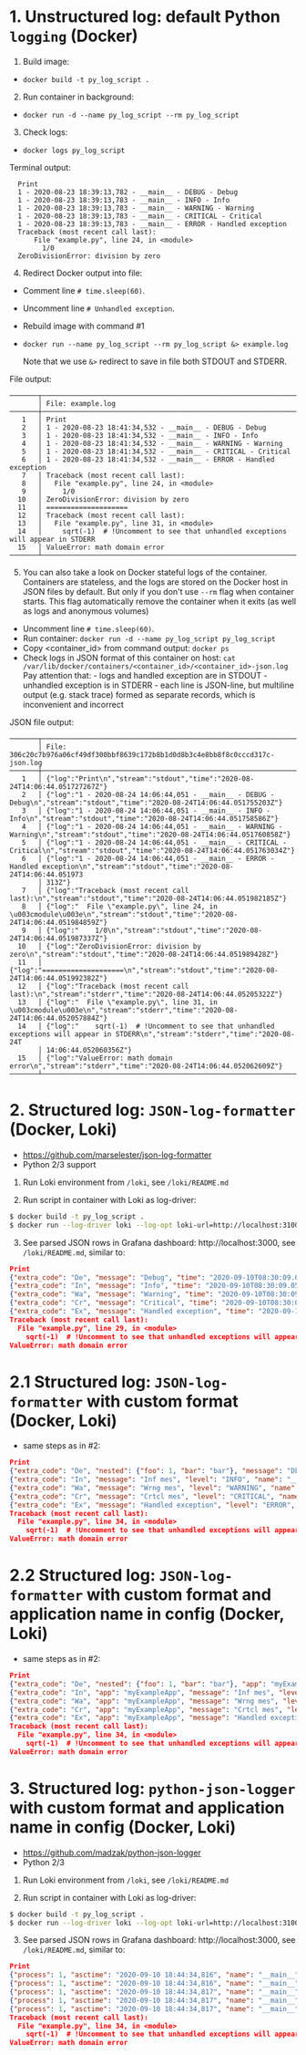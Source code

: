 # 1. Unstructured log: default Python `logging` (Docker)

1. Build image:
  - `docker build -t py_log_script .`

2. Run container in background:
  - `docker run -d --name py_log_script --rm py_log_script`

3. Check logs:
  - `docker logs py_log_script`

Terminal output:

```log
  Print
  1 - 2020-08-23 18:39:13,782 - __main__ - DEBUG - Debug
  1 - 2020-08-23 18:39:13,783 - __main__ - INFO - Info
  1 - 2020-08-23 18:39:13,783 - __main__ - WARNING - Warning
  1 - 2020-08-23 18:39:13,783 - __main__ - CRITICAL - Critical
  1 - 2020-08-23 18:39:13,783 - __main__ - ERROR - Handled exception
  Traceback (most recent call last):
      File "example.py", line 24, in <module>
        1/0
  ZeroDivisionError: division by zero
```


4. Redirect Docker output into file:
  - Comment line `# time.sleep(60)`.
  - Uncomment line `# Unhandled exception`.
  - Rebuild image with command #1
  - `docker run --name py_log_script --rm py_log_script &> example.log`
    
    Note that we use `&>` redirect to save in file both STDOUT and STDERR.

File output:
```log
───────┬─────────────────────────────────────────────────────────────────────────────────────
       │ File: example.log
───────┼─────────────────────────────────────────────────────────────────────────────────────
   1   │ Print
   2   │ 1 - 2020-08-23 18:41:34,532 - __main__ - DEBUG - Debug
   3   │ 1 - 2020-08-23 18:41:34,532 - __main__ - INFO - Info
   4   │ 1 - 2020-08-23 18:41:34,532 - __main__ - WARNING - Warning
   5   │ 1 - 2020-08-23 18:41:34,532 - __main__ - CRITICAL - Critical
   6   │ 1 - 2020-08-23 18:41:34,532 - __main__ - ERROR - Handled exception
   7   │ Traceback (most recent call last):
   8   │   File "example.py", line 24, in <module>
   9   │     1/0
  10   │ ZeroDivisionError: division by zero
  11   │ ====================
  12   │ Traceback (most recent call last):
  13   │   File "example.py", line 31, in <module>
  14   │     sqrt(-1)  # !Uncomment to see that unhandled exceptions will appear in STDERR
  15   │ ValueError: math domain error
───────┴─────────────────────────────────────────────────────────────────────────────────────
```

5. You can also take a look on Docker stateful logs of the container.
Containers are stateless, and the logs are stored on the Docker host in JSON files by default.
But only if you don't use `--rm` flag when container starts.
This flag automatically remove the container when it exits (as well as logs and anonymous volumes)

- Uncomment line `# time.sleep(60)`.
- Run container: `docker run -d --name py_log_script py_log_script`
- Copy <container_id> from command output: `docker ps`
- Check logs in JSON format of this container on host:
  `cat /var/lib/docker/containers/<container_id>/<container_id>-json.log`
  Pay attention that:
      - logs and handled exception are in STDOUT
      - unhandled exception is in STDERR
      - each line is JSON-line, but multiline output (e.g. stack trace) formed as separate records,
        which is inconvenient and incorrect

JSON file output:

```log
───────┬───────────────────────────────────────────────────────────────────────────────────────────────────────────────────────────────────
       │ File: 306c20c7b976a06cf49df300bbf8639c172b8b1d0d8b3c4e8bb8f8c0cccd317c-json.log
───────┼───────────────────────────────────────────────────────────────────────────────────────────────────────────────────────────────────
   1   │ {"log":"Print\n","stream":"stdout","time":"2020-08-24T14:06:44.051727267Z"}
   2   │ {"log":"1 - 2020-08-24 14:06:44,051 - __main__ - DEBUG - Debug\n","stream":"stdout","time":"2020-08-24T14:06:44.051755203Z"}
   3   │ {"log":"1 - 2020-08-24 14:06:44,051 - __main__ - INFO - Info\n","stream":"stdout","time":"2020-08-24T14:06:44.051758586Z"}
   4   │ {"log":"1 - 2020-08-24 14:06:44,051 - __main__ - WARNING - Warning\n","stream":"stdout","time":"2020-08-24T14:06:44.051760858Z"}
   5   │ {"log":"1 - 2020-08-24 14:06:44,051 - __main__ - CRITICAL - Critical\n","stream":"stdout","time":"2020-08-24T14:06:44.051763034Z"}
   6   │ {"log":"1 - 2020-08-24 14:06:44,051 - __main__ - ERROR - Handled exception\n","stream":"stdout","time":"2020-08-24T14:06:44.051973
       │ 313Z"}
   7   │ {"log":"Traceback (most recent call last):\n","stream":"stdout","time":"2020-08-24T14:06:44.051982185Z"}
   8   │ {"log":"  File \"example.py\", line 24, in \u003cmodule\u003e\n","stream":"stdout","time":"2020-08-24T14:06:44.051984859Z"}
   9   │ {"log":"    1/0\n","stream":"stdout","time":"2020-08-24T14:06:44.051987337Z"}
  10   │ {"log":"ZeroDivisionError: division by zero\n","stream":"stdout","time":"2020-08-24T14:06:44.051989428Z"}
  11   │ {"log":"====================\n","stream":"stdout","time":"2020-08-24T14:06:44.051992382Z"}
  12   │ {"log":"Traceback (most recent call last):\n","stream":"stderr","time":"2020-08-24T14:06:44.05205322Z"}
  13   │ {"log":"  File \"example.py\", line 31, in \u003cmodule\u003e\n","stream":"stderr","time":"2020-08-24T14:06:44.052057884Z"}
  14   │ {"log":"    sqrt(-1)  # !Uncomment to see that unhandled exceptions will appear in STDERR\n","stream":"stderr","time":"2020-08-24T
       │ 14:06:44.052060356Z"}
  15   │ {"log":"ValueError: math domain error\n","stream":"stderr","time":"2020-08-24T14:06:44.052062609Z"}
───────┴───────────────────────────────────────────────────────────────────────────────────────────────────────────────────────────────────
```

# 2. Structured log: `JSON-log-formatter` (Docker, Loki)

* https://github.com/marselester/json-log-formatter
* Python 2/3 support

1. Run Loki environment from `/loki`, see `/loki/README.md`

2. Run script in container with Loki as log-driver:

```bash
$ docker build -t py_log_script .
$ docker run --log-driver loki --log-opt loki-url=http://localhost:3100/loki/api/v1/push --name py_log_script --rm py_log_script
```

3. See parsed JSON rows in Grafana dashboard: http://localhost:3000, see `/loki/README.md`, similar to:

```json
Print
{"extra_code": "De", "message": "Debug", "time": "2020-09-10T08:30:09.052853"}
{"extra_code": "In", "message": "Info", "time": "2020-09-10T08:30:09.053104"}
{"extra_code": "Wa", "message": "Warning", "time": "2020-09-10T08:30:09.053154"}
{"extra_code": "Cr", "message": "Critical", "time": "2020-09-10T08:30:09.053198"}
{"extra_code": "Ex", "message": "Handled exception", "time": "2020-09-10T08:30:09.053244", "exc_info": "Traceback (most recent call last):\n  File \"example.py\", line 24, in <module>\n    1/0\nZeroDivisionError: division by zero"}
Traceback (most recent call last):
  File "example.py", line 29, in <module>
    sqrt(-1)  # !Uncomment to see that unhandled exceptions will appear in STDERR
ValueError: math domain error
```

# 2.1 Structured log: `JSON-log-formatter` with custom format (Docker, Loki)

- same steps as in #2:

```json
Print
{"extra_code": "De", "nested": {"foo": 1, "bar": "bar"}, "message": "Dbg mes", "level": "DEBUG", "name": "__main__", "filename": "example.py", "funcName": "<module>"}
{"extra_code": "In", "message": "Inf mes", "level": "INFO", "name": "__main__", "filename": "example.py", "funcName": "<module>"}
{"extra_code": "Wa", "message": "Wrng mes", "level": "WARNING", "name": "__main__", "filename": "example.py", "funcName": "<module>"}
{"extra_code": "Cr", "message": "Crtcl mes", "level": "CRITICAL", "name": "__main__", "filename": "example.py", "funcName": "<module>"}
{"extra_code": "Ex", "message": "Handled exception", "level": "ERROR", "name": "__main__", "filename": "example.py", "funcName": "<module>", "exc_info": "Traceback (most recent call last):\n  File \"example.py\", line 29, in <module>\n    1/0\nZeroDivisionError: division by zero"}
Traceback (most recent call last):
  File "example.py", line 34, in <module>
    sqrt(-1)  # !Uncomment to see that unhandled exceptions will appear in STDERR
ValueError: math domain error

```

# 2.2 Structured log: `JSON-log-formatter` with custom format and application name in config (Docker, Loki)

- same steps as in #2:

```json
Print
{"extra_code": "De", "nested": {"foo": 1, "bar": "bar"}, "app": "myExampleApp", "message": "Dbg mes", "level": "DEBUG", "name": "__main__", "filename": "example.py", "funcName": "<module>"}
{"extra_code": "In", "app": "myExampleApp", "message": "Inf mes", "level": "INFO", "name": "__main__", "filename": "example.py", "funcName": "<module>"}
{"extra_code": "Wa", "app": "myExampleApp", "message": "Wrng mes", "level": "WARNING", "name": "__main__", "filename": "example.py", "funcName": "<module>"}
{"extra_code": "Cr", "app": "myExampleApp", "message": "Crtcl mes", "level": "CRITICAL", "name": "__main__", "filename": "example.py", "funcName": "<module>"}
{"extra_code": "Ex", "app": "myExampleApp", "message": "Handled exception", "level": "ERROR", "name": "__main__", "filename": "example.py", "funcName": "<module>", "exc_info": "Traceback (most recent call last):\n  File \"example.py\", line 29, in <module>\n    1/0\nZeroDivisionError: division by zero"}
Traceback (most recent call last):
  File "example.py", line 34, in <module>
    sqrt(-1)  # !Uncomment to see that unhandled exceptions will appear in STDERR
ValueError: math domain error

```


# 3. Structured log: `python-json-logger` with custom format and application name in config (Docker, Loki)

* https://github.com/madzak/python-json-logger
* Python 2/3

1. Run Loki environment from `/loki`, see `/loki/README.md`

2. Run script in container with Loki as log-driver:

```bash
$ docker build -t py_log_script .
$ docker run --log-driver loki --log-opt loki-url=http://localhost:3100/loki/api/v1/push --name py_log_script --rm py_log_script
```

3. See parsed JSON rows in Grafana dashboard: http://localhost:3000, see `/loki/README.md`, similar to:

```json
Print
{"process": 1, "asctime": "2020-09-10 18:44:34,816", "name": "__main__", "levelname": "DEBUG", "message": "Dbg mes", "extra_code": "De", "nested": {"foo": 1, "bar": "bar"}, "app": "myExampleApp"}
{"process": 1, "asctime": "2020-09-10 18:44:34,816", "name": "__main__", "levelname": "INFO", "message": "Inf mes", "extra_code": "In", "app": "myExampleApp"}
{"process": 1, "asctime": "2020-09-10 18:44:34,817", "name": "__main__", "levelname": "WARNING", "message": "Wrng mes", "extra_code": "Wa", "app": "myExampleApp"}
{"process": 1, "asctime": "2020-09-10 18:44:34,817", "name": "__main__", "levelname": "CRITICAL", "message": "Crtcl mes", "extra_code": "Cr", "app": "myExampleApp"}
{"process": 1, "asctime": "2020-09-10 18:44:34,817", "name": "__main__", "levelname": "ERROR", "message": "Handled exception", "exc_info": "Traceback (most recent call last):\n  File \"example.py\", line 29, in <module>\n    1/0\nZeroDivisionError: division by zero", "extra_code": "Ex", "app": "myExampleApp"}
Traceback (most recent call last):
  File "example.py", line 34, in <module>
    sqrt(-1)  # !Uncomment to see that unhandled exceptions will appear in STDERR
ValueError: math domain error
```
